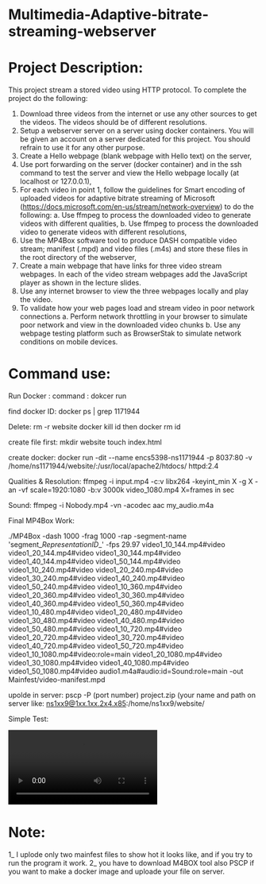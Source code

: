 # Multimedia-Adaptive-bitrate-streaming-webserver

# Project Description:
This project stream a stored video using HTTP protocol. To complete the project do the following:
1. Download three videos from the internet or use any other sources to get the videos. The videos
should be of different resolutions.
2. Setup a webserver server on a server using docker containers. You will be given an account on a
server dedicated for this project. You should refrain to use it for any other purpose.
3. Create a Hello webpage (blank webpage with Hello text) on the server,
4. Use port forwarding on the server (docker container) and in the ssh command to test the server
and view the Hello webpage locally (at localhost or 127.0.0.1),
5. For each video in point 1, follow the guidelines for Smart encoding of uploaded videos for adaptive
bitrate streaming of Microsoft (https://docs.microsoft.com/en-us/stream/network-overview) to do
the following:
a. Use ffmpeg to process the downloaded video to generate videos with different qualities,
b. Use ffmpeg to process the downloaded video to generate videos with different resolutions,
6. Use the MP4Box software tool to produce DASH compatible video stream; manifest (.mpd) and
video files (.m4s) and store these files in the root directory of the webserver,
7. Create a main webpage that have links for three video stream webpages. In each of the video
stream webpages add the JavaScript player as shown in the lecture slides.
8. Use any internet browser to view the three webpages locally and play the video.
9. To validate how your web pages load and stream video in poor network connections
a. Perform network throttling in your browser to simulate poor network and view in the
downloaded video chunks
b. Use any webpage testing platform such as BrowserStak to simulate network conditions on
mobile devices.

# Command use:

Run Docker :
command : dokcer run 


find docker ID:
docker ps | grep 1171944

Delete:
rm -r website 
docker kill id then docker rm id

create file first:
mkdir website
touch index.html

create docker:
docker run -dit --name encs5398-ns1171944 -p 8037:80 -v /home/ns1171944/website/:/usr/local/apache2/htdocs/ httpd:2.4


Qualities & Resolution:
ffmpeg -i input.mp4 -c:v libx264 -keyint_min X -g X -an -vf scale=1920:1080 -b:v 3000k video_1080.mp4
X=frames in sec

Sound:
ffmpeg -i Nobody.mp4 -vn -acodec aac my_audio.m4a


Final MP4Box Work:

./MP4Box -dash 1000 -frag 1000 -rap -segment-name 'segment_$RepresentationID$_' -fps 29.97 video1_10_144.mp4#video video1_20_144.mp4#video video1_30_144.mp4#video video1_40_144.mp4#video video1_50_144.mp4#video video1_10_240.mp4#video video1_20_240.mp4#video video1_30_240.mp4#video video1_40_240.mp4#video video1_50_240.mp4#video video1_10_360.mp4#video video1_20_360.mp4#video video1_30_360.mp4#video video1_40_360.mp4#video video1_50_360.mp4#video video1_10_480.mp4#video video1_20_480.mp4#video video1_30_480.mp4#video video1_40_480.mp4#video video1_50_480.mp4#video video1_10_720.mp4#video video1_20_720.mp4#video video1_30_720.mp4#video video1_40_720.mp4#video video1_50_720.mp4#video video1_10_1080.mp4#video:role=main video1_20_1080.mp4#video video1_30_1080.mp4#video video1_40_1080.mp4#video video1_50_1080.mp4#video   audio1.m4a#audio:id=Sound:role=main -out Mainfest/video-manifest.mpd


upolde in server:
pscp -P (port number) project.zip (your name and path on server like: ns1xx9@1xx.1xx.2x4.x85:/home/ns1xx9/website/



Simple Test:
<!DOCTYPE html>
<html>
    <bode>
        <script src="http://cdn.dashjs.org/latest/dash.all.min.js" ></script>
        <video data-dashjs-player src="test2.mpd" controls></video>
    </bode>
</html>

# Note:
1_ I uplode only two mainfest files to show hot it looks like, and if you try to run the program it work.
2_ you have to download M4BOX tool also PSCP if you want to make a docker image and uploade your file on server.


        
